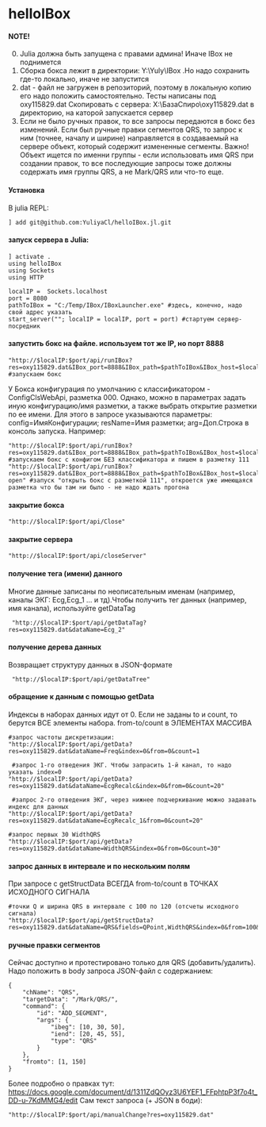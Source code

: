# helloIBox

#### NOTE!   
0. Julia должна быть запущена с правами админа! Иначе IBox не поднимется 
1. Сборка бокса лежит в директории: Y:\Yuly\IBox .Но надо сохранить где-то локально, иначе не запустится 
2. dat - файл не загружен в репозиторий, поэтому в локальную копию его надо положить самостоятельно. Тесты написаны под oxy115829.dat 
Скопировать с сервера: X:\БазаСпиро\oxy115829.dat в директорию, на каторой запускается сервер
3. Если не было ручных правок, то все запросы передаются в бокс без изменений. Если был ручные правки сегментов QRS, то запрос к ним (точнее, началу и ширине) направляется в создаваемый на сервере объект, который содержит измененные сегменты. Важно! Объект ищется по именни группы - если использовать имя QRS при создании правок, то все последующие запросы тоже должны содержать имя группы QRS, а не Mark/QRS или что-то еще.


#### Установка
В julia REPL:
```
] add git@github.com:YuliyaCl/helloIBox.jl.git
```

#### запуск сервера в Julia:
```
] activate .
using helloIBox
using Sockets
using HTTP

localIP =  Sockets.localhost
port = 8080
pathToIBox = "C:/Temp/IBox/IBoxLauncher.exe" #здесь, конечно, надо свой адрес указать
start_server(""; localIP = localIP, port = port) #стартуем сервер-посредник
```

#### запустить бокс на файле. используем тот же IP, но порт 8888
```
"http://$localIP:$port/api/runIBox?res=oxy115829.dat&IBox_port=8888&IBox_path=$pathToIBox&IBox_host=$localIP" #запускаем бокс
```
У Бокса конфигурация по умолчанию с классификатором - ConfigClsWebApi, разметка 000. Однако, можно в параметрах задать иную конфигурацию/имя разметки, а также выбрать открытие разметки по ее имени. Для этого в запросе указываются параметры: config=ИмяКонфигурации; resName=Имя разметки; arg=Доп.Строка в консоль запуска. Например:
```
"http://$localIP:$port/api/runIBox?res=oxy115829.dat&IBox_port=8888&IBox_path=$pathToIBox&IBox_host=$localIP&config=IBTestWebApi&resName=111" #запускаем бокс с конфигом БЕЗ классификатора и пишем в разметку 111
"http://$localIP:$port/api/runIBox?res=oxy115829.dat&IBox_port=8888&IBox_path=$pathToIBox&IBox_host=$localIP&config=IBOpen&resName=111&arg=-open" #запуск "открыть бокс с разметкой 111", откроется уже имеющаяся разметка что бы там ни было - не надо ждать прогона

```

#### закрытие бокса
```
"http://$localIP:$port/api/Close"
```
#### закрытие сервера
```
"http://$localIP:$port/api/closeServer"
```
#### получение тега (имени) данного 
Многие данные записаны по неописательным именам (например, каналы ЭКГ: Ecg,Ecg_1 ... и тд).Чтобы получить тег данных (например, имя канала), используйте getDataTag
```
 "http://$localIP:$port/api/getDataTag?res=oxy115829.dat&dataName=Ecg_2"
 ```
 
 #### получение дерева данных
Возвращает структуру данных в JSON-формате
```
 "http://$localIP:$port/api/getDataTree"
 ```


#### обращение к данным с помощью getData 
Индексы в наборах данных идут от 0. Если не заданы to и count, то берутся ВСЕ элементы набора.
from-to/count в ЭЛЕМЕНТАХ МАССИВА

```
#запрос частоты дискретизации:
"http://$localIP:$port/api/getData?res=oxy115829.dat&dataName=Freq&index=0&from=0&count=1

 #запрос 1-го отведения ЭКГ. Чтобы запрасить 1-й канал, то надо указать index=0
"http://$localIP:$port/api/getData?res=oxy115829.dat&dataName=EcgRecalc&index=0&from=0&count=20"

 #запрос 2-го отведения ЭКГ, через нижнее подчеркивание можно задавать индекс для данных
"http://$localIP:$port/api/getData?res=oxy115829.dat&dataName=EcgRecalc_1&from=0&count=20"

#запрос первых 30 WidthQRS
"http://$localIP:$port/api/getData?res=oxy115829.dat&dataName=WidthQRS&index=0&from=0&count=30" 
```
#### запрос данных в интервале и по нескольким полям
При запросе с getStructData ВСЕГДА from-to/count в ТОЧКАХ ИСХОДНОГО СИГНАЛА
```
#точки Q и ширина QRS в интервале с 100 по 120 (отсчеты исходного сигнала)
"http://$localIP:$port/api/getStructData?res=oxy115829.dat&dataName=QRS&fields=QPoint,WidthQRS&index=0&from=100&count=20"
```

#### ручные правки сегментов
Сейчас доступно и протестировано только для QRS (добавить/удалить). Надо положить в body запроса  JSON-файл с содержанием:
```
{
    "chName": "QRS",
    "targetData": "/Mark/QRS/",
    "command": {
        "id": "ADD_SEGMENT",
        "args": {
            "ibeg": [10, 30, 50],
            "iend": [20, 45, 55],
            "type": "QRS"
        }
    },
    "fromto": [1, 150]
}
```
Более подробно о правках тут: https://docs.google.com/document/d/1311ZdQOyz3U6YEF1_FFphtpP3f7o4t_DD-u-7KdMMG4/edit
Сам текст запроса (+ JSON в боди):
```
"http://$localIP:$port/api/manualChange?res=oxy115829.dat"
```
